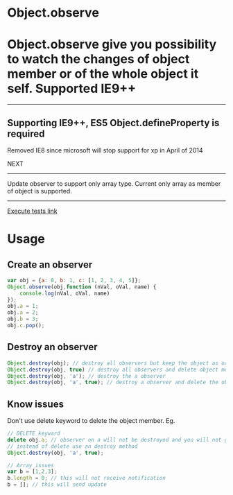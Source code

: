 Object.observe
==============

Object.observe give you possibility to watch the changes of object member or of the whole object it self.
Supported IE9++
=======

---
Supporting IE9++, ES5 Object.defineProperty is required 
---
Removed IE8 since microsoft will stop support for xp in April of 2014

NEXT
___
Update observer to support only array type. Current only array as member of object is supported.

---
[Execute tests link](http://htmlpreview.github.io/?https://github.com/igorzg/Object.observe/blob/master/test.html)

# Usage

## Create an observer
```javascript
var obj = {a: 0, b: 1, c: [1, 2, 3, 4, 5]};
Object.observe(obj,function (nVal, oVal, name) {
    console.log(nVal, oVal, name)
});
obj.a = 1;
obj.a = 2;
obj.b = 3;
obj.c.pop();
```

## Destroy an observer
```javascript
Object.destroy(obj); // destroy all observers but keep the object as original
Object.destroy(obj, true) // destroy all observers and delete object members
Object.destroy(obj, 'a'); // destroy the a observer
Object.destroy(obj, 'a', true); // destroy a observer and delete the object member
```
## Know issues
Don't use delete keyword to delete the object member.
Eg.
```javascript
// DELETE keyward
delete obj.a; // observer on a will not be destroyed and you will not get an update
// instead of delete use an destroy method
Object.destroy(obj, 'a', true);

// Array issues
var b = [1,2,3];
b.length = 0; // this will not receive notification
b = []; // this will send update

```
